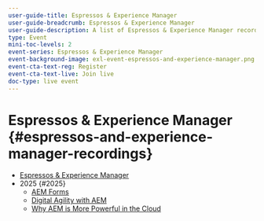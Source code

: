 ```yaml
---
user-guide-title: Espressos & Experience Manager
user-guide-breadcrumb: Espressos & Experience Manager
user-guide-description: A list of Espressos & Experience Manager recordings
type: Event
mini-toc-levels: 2
event-series: Espressos & Experience Manager
event-background-image: exl-event-espressos-and-experience-manager.png
event-cta-text-reg: Register
event-cta-text-live: Join live
doc-type: live event
---
```


# Espressos & Experience Manager {#espressos-and-experience-manager-recordings}

+ [Espressos & Experience Manager](overview.md)
+ 2025 {#2025}
    + [AEM Forms](2025/aem-forms.md)
    + [Digital Agility with AEM](2025/digital-agility.md)
    + [Why AEM is More Powerful in the Cloud](2025/aem-in-the-cloud.md)
